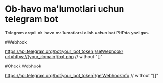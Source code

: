# Ob-havo ma'lumotlari uchun telegram bot
Telegram orqali ob-havo ma'lumotlarni olish uchun bot
PHPda yozilgan.

#Webhook

https://api.telegram.org/bot[your_bot_token]/setWebhook?url=https://[your_domain]/bot.php // without "[]"

#Check Webhook

https://api.telegram.org/bot[your_bot_token]/getWebhookInfo // without "[]"

